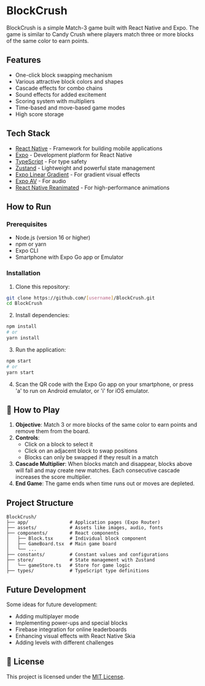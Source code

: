# BlockCrush

BlockCrush is a simple Match-3 game built with React Native and Expo. The game is similar to Candy Crush where players match three or more blocks of the same color to earn points.


## Features

- One-click block swapping mechanism
- Various attractive block colors and shapes
- Cascade effects for combo chains
- Sound effects for added excitement
- Scoring system with multipliers
- Time-based and move-based game modes
- High score storage

## Tech Stack

- [React Native](https://reactnative.dev/) - Framework for building mobile applications
- [Expo](https://expo.dev/) - Development platform for React Native
- [TypeScript](https://www.typescriptlang.org/) - For type safety
- [Zustand](https://github.com/pmndrs/zustand) - Lightweight and powerful state management
- [Expo Linear Gradient](https://docs.expo.dev/versions/latest/sdk/linear-gradient/) - For gradient visual effects
- [Expo AV](https://docs.expo.dev/versions/latest/sdk/av/) - For audio
- [React Native Reanimated](https://docs.swmansion.com/react-native-reanimated/) - For high-performance animations

## How to Run

### Prerequisites

- Node.js (version 16 or higher)
- npm or yarn
- Expo CLI
- Smartphone with Expo Go app or Emulator

### Installation

1. Clone this repository:

```bash
git clone https://github.com/[username]/BlockCrush.git
cd BlockCrush
```

2. Install dependencies:

```bash
npm install
# or
yarn install
```

3. Run the application:

```bash
npm start
# or
yarn start
```

4. Scan the QR code with the Expo Go app on your smartphone, or press 'a' to run on Android emulator, or 'i' for iOS emulator.

## 🎲 How to Play

1. **Objective**: Match 3 or more blocks of the same color to earn points and remove them from the board.
2. **Controls**:
   - Click on a block to select it
   - Click on an adjacent block to swap positions
   - Blocks can only be swapped if they result in a match
3. **Cascade Multiplier**: When blocks match and disappear, blocks above will fall and may create new matches. Each consecutive cascade increases the score multiplier.
4. **End Game**: The game ends when time runs out or moves are depleted.

## Project Structure

```
BlockCrush/
├── app/               # Application pages (Expo Router)
├── assets/            # Assets like images, audio, fonts
├── components/        # React components
│   ├── Block.tsx      # Individual block component
│   ├── GameBoard.tsx  # Main game board
│   └── ...
├── constants/         # Constant values and configurations
├── store/             # State management with Zustand
│   └── gameStore.ts   # Store for game logic
├── types/             # TypeScript type definitions
```

## Future Development

Some ideas for future development:

- Adding multiplayer mode
- Implementing power-ups and special blocks
- Firebase integration for online leaderboards
- Enhancing visual effects with React Native Skia
- Adding levels with different challenges

## 📄 License

This project is licensed under the [MIT License](LICENSE).
